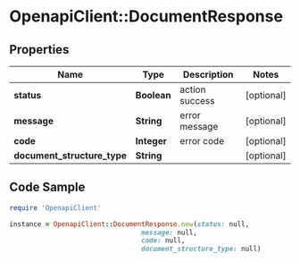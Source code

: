 # OpenapiClient::DocumentResponse

## Properties

Name | Type | Description | Notes
------------ | ------------- | ------------- | -------------
**status** | **Boolean** | action success | [optional] 
**message** | **String** | error message | [optional] 
**code** | **Integer** | error code | [optional] 
**document_structure_type** | **String** |  | [optional] 

## Code Sample

```ruby
require 'OpenapiClient'

instance = OpenapiClient::DocumentResponse.new(status: null,
                                 message: null,
                                 code: null,
                                 document_structure_type: null)
```


